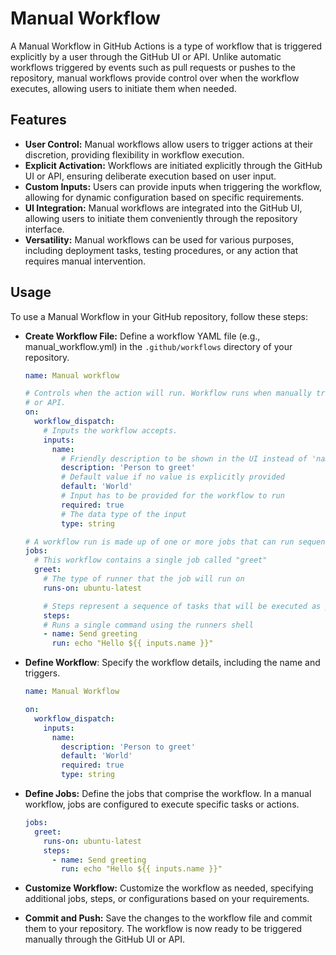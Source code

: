 # Manual Workflow

A Manual Workflow in GitHub Actions is a type of workflow that is triggered explicitly by a user through the GitHub UI or API. Unlike automatic workflows triggered by events such as pull requests or pushes to the repository, manual workflows provide control over when the workflow executes, allowing users to initiate them when needed.

## Features

* **User Control:** Manual workflows allow users to trigger actions at their discretion, providing flexibility in workflow execution.
* **Explicit Activation:** Workflows are initiated explicitly through the GitHub UI or API, ensuring deliberate execution based on user input.
* **Custom Inputs:** Users can provide inputs when triggering the workflow, allowing for dynamic configuration based on specific requirements.
* **UI Integration:** Manual workflows are integrated into the GitHub UI, allowing users to initiate them conveniently through the repository interface.
* **Versatility:** Manual workflows can be used for various purposes, including deployment tasks, testing procedures, or any action that requires manual intervention.

## Usage

To use a Manual Workflow in your GitHub repository, follow these steps:

* **Create Workflow File:** Define a workflow YAML file (e.g., manual_workflow.yml) in the `.github/workflows` directory of your repository.

  ```yaml
  name: Manual workflow
  
  # Controls when the action will run. Workflow runs when manually triggered using the UI
  # or API.
  on:
    workflow_dispatch:
      # Inputs the workflow accepts.
      inputs:
        name:
          # Friendly description to be shown in the UI instead of 'name'
          description: 'Person to greet'
          # Default value if no value is explicitly provided
          default: 'World'
          # Input has to be provided for the workflow to run
          required: true
          # The data type of the input
          type: string
  
  # A workflow run is made up of one or more jobs that can run sequentially or in parallel
  jobs:
    # This workflow contains a single job called "greet"
    greet:
      # The type of runner that the job will run on
      runs-on: ubuntu-latest
  
      # Steps represent a sequence of tasks that will be executed as part of the job
      steps:
      # Runs a single command using the runners shell
      - name: Send greeting
        run: echo "Hello ${{ inputs.name }}"
  ```

* **Define Workflow**: Specify the workflow details, including the name and triggers.

  ```yaml
  name: Manual Workflow
  
  on:
    workflow_dispatch:
      inputs:
        name:
          description: 'Person to greet'
          default: 'World'
          required: true
          type: string
  ```

* **Define Jobs:** Define the jobs that comprise the workflow. In a manual workflow, jobs are configured to execute specific tasks or actions.

  ```yaml
  jobs:
    greet:
      runs-on: ubuntu-latest
      steps:
        - name: Send greeting
          run: echo "Hello ${{ inputs.name }}"
  ```

* **Customize Workflow:** Customize the workflow as needed, specifying additional jobs, steps, or configurations based on your requirements.

* **Commit and Push:** Save the changes to the workflow file and commit them to your repository. The workflow is now ready to be triggered manually through the GitHub UI or API.